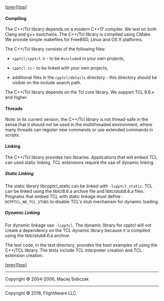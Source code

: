   
[[prev](errors.html)][[top](index.html)]  

#### Compiling  

The C++/Tcl library depends on a modern C++17 compiler. We test on both Clang and g++ toolchains. The C++/Tcl library is compiled using CMake. We provide simple makefiles for FreeBSD, Linux and OS X platforms.  

The C++/Tcl library consists of the following files:  

*   `cpptcl/cpptcl.h` - to be `#include`d in your own projects,  

*   `cpptcl.cc` - to be linked with your own projects,
*   additional files in the `cpptcl/details` directory - this directory should be visible on the include search path.  

The C++/Tcl library depends on the Tcl core library. We support TCL 8.6.x and higher.  

#### Threads

Note: In its current version, the C++/Tcl library is not thread-safe in the sense that it should not be used in the multithreaded environment, where many threads can register new commands or use extended commands in scripts.

#### Linking

The C++/Tcl library provides two libraries. Applications that will embed TCL can used static linking. TCL extensions require the use of dynamic linking.

##### Static Linking

The static library libcpptcl_static can be linked with `-lcpptcl_static`. TCL can be linked using the libtcl8.6.a archive file and libtclstub8.6.a files. Programs that embed TCL with static linkage must define `-DCPPTCL_NO_TCL_STUBS` to disable TCL's stub mechanism for dynamic loading.

##### Dynamic Linking

For dynamic linkage use `-lcpptcl`. The dynamic library for cpptcl will not create a dependency on the TCL dynamic library because it is compiled using the libtclstub8.6.a archive.  

The test code, in the test directory, provides the best examples of using the C++/TCL library. The tests include TCL interpreter creation and TCL extension creation.  

[[prev](errors.html)][[top](index.html)]  

* * *

Copyright © 2004-2006, Maciej Sobczak  

* * *

Copyright © 2018, FlightAware LLC
